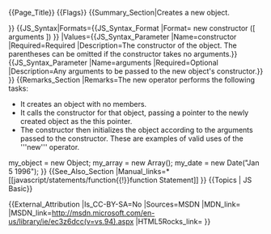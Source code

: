 {{Page_Title}}
{{Flags}}
{{Summary_Section|Creates a new object.

}}
{{JS_Syntax|Formats={{JS_Syntax_Format
|Format= new constructor ([ arguments ]) }}
|Values={{JS_Syntax_Parameter
|Name=constructor
|Required=Required
|Description=The constructor of the object. The parentheses can be omitted if the constructor takes no arguments.}}{{JS_Syntax_Parameter
|Name=arguments
|Required=Optional
|Description=Any arguments to be passed to the new object's constructor.}}
}}
{{Remarks_Section
|Remarks=The new operator performs the following tasks:

* It creates an object with no members.
* It calls the constructor for that object, passing a pointer to the newly created object as the this pointer.
* The constructor then initializes the object according to the arguments passed to the constructor.
These are examples of valid uses of the '''new''' operator.

 my_object = new Object;
 my_array = new Array();
 my_date = new Date("Jan 5 1996");
}}
{{See_Also_Section
|Manual_links=* [[javascript/statements/function{{!}}function Statement]]
}}
{{Topics | JS Basic}}

{{External_Attribution
|Is_CC-BY-SA=No
|Sources=MSDN
|MDN_link=
|MSDN_link=http://msdn.microsoft.com/en-us/library/ie/ec3z6dcc(v=vs.94).aspx
|HTML5Rocks_link=
}}